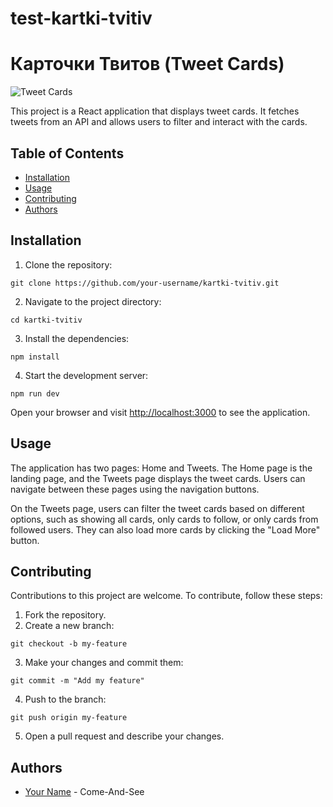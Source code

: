 # test-kartki-tvitiv
 
<h1>Карточки Твитов (Tweet Cards)</h1>

<img src="screenshot.png" alt="Tweet Cards">

<p>This project is a React application that displays tweet cards. It fetches tweets from an API and allows users to filter and interact with the cards.</p>

<h2>Table of Contents</h2>
<ul>
  <li><a href="#installation">Installation</a></li>
  <li><a href="#usage">Usage</a></li>
  <li><a href="#contributing">Contributing</a></li>
  <li><a href="#authors">Authors</a></li>

</ul>

<h2>Installation</h2>

<ol>
  <li>Clone the repository:</li>
</ol>

<pre><code>git clone https://github.com/your-username/kartki-tvitiv.git
</code></pre>

<ol start="2">
  <li>Navigate to the project directory:</li>
</ol>

<pre><code>cd kartki-tvitiv
</code></pre>

<ol start="3">
  <li>Install the dependencies:</li>
</ol>

<pre><code>npm install
</code></pre>

<ol start="4">
  <li>Start the development server:</li>
</ol>

<pre><code>npm run dev
</code></pre>

<p>Open your browser and visit <a href="http://localhost:3000">http://localhost:3000</a> to see the application.</p>

<h2>Usage</h2>

<p>The application has two pages: Home and Tweets. The Home page is the landing page, and the Tweets page displays the tweet cards. Users can navigate between these pages using the navigation buttons.</p>

<p>On the Tweets page, users can filter the tweet cards based on different options, such as showing all cards, only cards to follow, or only cards from followed users. They can also load more cards by clicking the "Load More" button.</p>

<h2>Contributing</h2>

<p>Contributions to this project are welcome. To contribute, follow these steps:</p>

<ol>
  <li>Fork the repository.</li>
  <li>Create a new branch:</li>
</ol>

<pre><code>git checkout -b my-feature
</code></pre>

<ol start="3">
  <li>Make your changes and commit them:</li>
</ol>

<pre><code>git commit -m "Add my feature"
</code></pre>

<ol start="4">
  <li>Push to the branch:</li>
</ol>

<pre><code>git push origin my-feature
</code></pre>

<ol start="5">
  <li>Open a pull request and describe your changes.</li>
</ol>

<h2>Authors</h2>

<ul>
  <li><a href="https://github.com/Come-And-See/">Your Name</a> - Come-And-See</li>
</ul>

